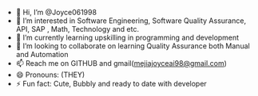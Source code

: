 - 👋 Hi, I’m @Joyce061998
- 👀 I’m interested in Software Engineering, Software Quality Assurance, API, SAP , Math, Technology and etc.
- 🌱 I’m currently learning upskilling in programming and development
- 💞️ I’m looking to collaborate on learning Quality Assurance both Manual and Automation
- 📫 Reach me on GITHUB and gmail(mejiajoyceai98@gmail.com)
- 😄 Pronouns: (THEY)
- ⚡ Fun fact: Cute, Bubbly and ready to date with developer
